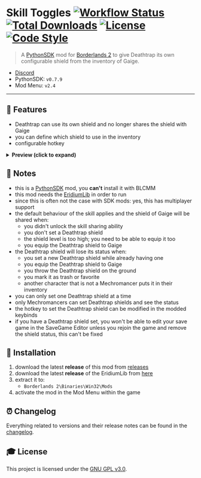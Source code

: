 # **Skill Toggles** [![Workflow Status][workflow_status_badge]][workflow_status_link] [![Total Downloads][total_downloads_badge]][total_downloads_link] [![License][license_badge]][license] [![Code Style][black_badge]][black_link]

> A [PythonSDK] mod for [Borderlands 2][borderlands2] to give Deathtrap its own configurable shield from the inventory of Gaige.

- [Discord][discord]
- PythonSDK: `v0.7.9`
- Mod Menu: `v2.4`

---

## **📎 Features**
- Deathtrap can use its own shield and no longer shares the shield with Gaige
- you can define which shield to use in the inventory
- configurable hotkey

<details>
    <summary>
        <strong>Preview (click to expand)</strong>
    </summary>

<p align="center">
  <img src="images/card_preview.png" width="400" />
  <img src="images/skill_preview.png" width="400" />
</p>
<p align="center">
  <img src="images/hotkey_preview.png" width="400" />
  <img src="images/deathtrap_preview.png" width="400" />
</p>
</details>


## **📑 Notes**
- this is a [PythonSDK] mod, you **can't** install it with BLCMM
- this mod needs the [EridiumLib] in order to run
- since this is often not the case with SDK mods: yes, this has multiplayer support
- the default behaviour of the skill applies and the shield of Gaige will be shared when:
  - you didn't unlock the skill sharing ability
  - you don't set a Deathtrap shield
  - the shield level is too high; you need to be able to equip it too
  - you equip the Deathtrap shield to Gaige
- the Deathtrap shield will lose its status when:
  - you set a new Deathtrap shield while already having one
  - you equip the Deathtrap shield to Gaige
  - you throw the Deathtrap shield on the ground
  - you mark it as trash or favorite
  - another character that is not a Mechromancer puts it in their inventory
- you can only set one Deathtrap shield at a time
- only Mechromancers can set Deathtrap shields and see the status
- the hotkey to set the Deathtrap shield can be modified in the modded keybinds
- if you have a Deathtrap shield set, you won't be able to edit your save game in the SaveGame Editor unless you rejoin the game and remove the shield status, this can't be fixed


## **🔧 Installation**
1. download the latest **release** of this mod from [releases]
2. download the latest **release** of the EridiumLib from [here][eridiumlib_releases]
3. extract it to:
   - `Borderlands 2\Binaries\Win32\Mods`
4. activate the mod in the Mod Menu within the game


## **⏰ Changelog**
Everything related to versions and their release notes can be found in the [changelog].


## **🎓 License**
This project is licensed under the [GNU GPL v3.0][license].

<!-- Badges -->
[workflow_status_badge]: https://img.shields.io/github/workflow/status/RLNT/bl2_deathtrapshield/CI?style=flat-square
[workflow_status_link]: https://github.com/RLNT/bl2_deathtrapshield/actions/workflows/main.yml
[total_downloads_badge]: https://img.shields.io/github/downloads/RLNT/bl2_deathtrapshield/total?style=flat-square
[total_downloads_link]: https://github.com/RLNT/bl2_deathtrapshield/releases/latest
[license_badge]: https://img.shields.io/github/license/RLNT/bl2_deathtrapshield?style=flat-square
[black_badge]: https://img.shields.io/badge/code%20style-black-000000.svg?style=flat-square
[black_link]: https://github.com/psf/black

<!-- Links -->
[pythonsdk]: http://borderlandsmodding.com/sdk-mods/
[borderlands2]: https://store.steampowered.com/app/49520/Borderlands_2/
[discord]: https://discordapp.com/invite/Q3qxws6
[releases]: https://github.com/RLNT/bl2_deathtrapshield/releases
[eridiumlib]: https://github.com/RLNT/bl2_eridium
[eridiumlib_releases]: https://github.com/RLNT/bl2_eridium/releases
[changelog]: CHANGELOG.md
[license]: LICENSE
